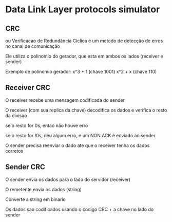 # Data Link Layer protocols simulator

## CRC 
ou Verificacao de Redundância Ciclica é um metodo de detecção de erros no canal de comunicação

Ele utiliza o polinomio do gerador, que esta em ambos os lados (receiver e sender)

Exemplo de polinomio gerador: 
x^3 + 1 (chave 1001)
x^2 + x (chave 110)

## Receiver CRC
O receiver recebe uma mensagem codificada do sender

O receiver (com sua replica da chave) decodifica os dados e verifica o resto da divisao

se o resto for 0s, entao não houve erro

se o resto for !0s, deu algum erro, e um NON ACK é enviado ao sender

O sender precisa reenviar o dado ate que o receiver tenha os dados corretos

## Sender CRC
O sender envia os dados para o lado do servidor (receiver)

O remetente envia os dados (string)

Converte a string em binario

Os dados sao codificados usando o codigo CRC + a chave no lado do sender




